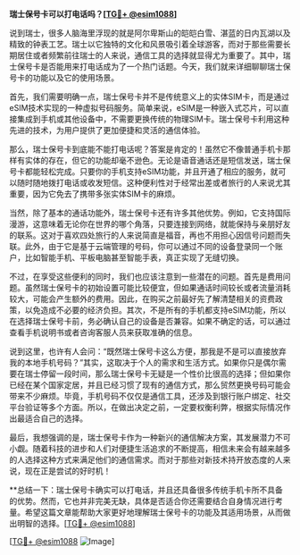**瑞士保号卡可以打电话吗？[[TG💪+ @esim1088](https://t.me/s/esim1088)]**

说到瑞士，很多人脑海里浮现的就是阿尔卑斯山的皑皑白雪、湛蓝的日内瓦湖以及精致的钟表工艺。瑞士以它独特的文化和风景吸引着全球游客，而对于那些需要长期居住或者频繁前往瑞士的人来说，通信工具的选择就显得尤为重要了。其中，瑞士保号卡是否能用来打电话成为了一个热门话题。今天，我们就来详细聊聊瑞士保号卡的功能以及它的使用场景。

首先，我们需要明确一点，瑞士保号卡并不是传统意义上的实体SIM卡，而是通过eSIM技术实现的一种虚拟号码服务。简单来说，eSIM是一种嵌入式芯片，可以直接集成到手机或其他设备中，不需要更换传统的物理SIM卡。瑞士保号卡利用这种先进的技术，为用户提供了更加便捷和灵活的通信体验。

那么，瑞士保号卡到底能不能打电话呢？答案是肯定的！虽然它不像普通手机卡那样有实体的存在，但它的功能却毫不逊色。无论是语音通话还是短信发送，瑞士保号卡都能轻松完成。只要你的手机支持eSIM功能，并且开通了相应的服务，就可以随时随地拨打电话或收发短信。这种便利性对于经常出差或者旅行的人来说尤其重要，因为它免去了携带多张实体SIM卡的麻烦。

当然，除了基本的通话功能外，瑞士保号卡还有许多其他优势。例如，它支持国际漫游，这意味着无论你在世界的哪个角落，只要连接到网络，就能保持与亲朋好友的联系。这对于喜欢四处旅行的人来说简直是福音，再也不用担心因信号问题而失联。此外，由于它是基于云端管理的号码，你可以通过不同的设备登录同一个账户，比如智能手机、平板电脑甚至智能手表，真正实现了无缝切换。

不过，在享受这些便利的同时，我们也应该注意到一些潜在的问题。首先是费用问题。虽然瑞士保号卡的初始设置可能比较便宜，但如果通话时间较长或者流量消耗较大，可能会产生额外的费用。因此，在购买之前最好先了解清楚相关的资费政策，以免造成不必要的经济负担。其次，不是所有的手机都支持eSIM功能，所以在选择瑞士保号卡前，务必确认自己的设备是否兼容。如果不确定的话，可以通过查看手机说明书或者咨询客服人员来获取准确的信息。

说到这里，也许有人会问：“既然瑞士保号卡这么方便，那我是不是可以直接放弃我的本地手机号码？”其实，这取决于个人的需求和生活方式。如果你只是偶尔需要在瑞士停留一段时间，那么瑞士保号卡无疑是一个性价比很高的选择；但如果你已经在某个国家定居，并且已经习惯了现有的通信方式，那么贸然更换号码可能会带来不少麻烦。毕竟，手机号码不仅仅是通信工具，还涉及到银行账户绑定、社交平台验证等多个方面。所以，在做出决定之前，一定要权衡利弊，根据实际情况作出最适合自己的选择。

最后，我想强调的是，瑞士保号卡作为一种新兴的通信解决方案，其发展潜力不可小觑。随着科技的进步和人们对便捷生活追求的不断提高，相信未来会有越来越多的人选择这种方式来满足他们的通信需求。而对于那些对新技术持开放态度的人来说，现在正是尝试的好时机！

**总结一下：瑞士保号卡确实可以打电话，并且还具备很多传统手机卡所不具备的优势。然而，它也并非完美无缺，具体是否适合你还需要结合自身情况进行考量。希望这篇文章能帮助大家更好地理解瑞士保号卡的功能及其适用场景，从而做出明智的选择。[[TG💪+ @esim1088](https://t.me/s/esim1088)]

[[TG💪+ @esim1088](https://t.me/s/esim1088) ![Image](https://i.postimg.cc/4NQfJmqS/Snipaste-2025-05-13-00-14-12.png)]